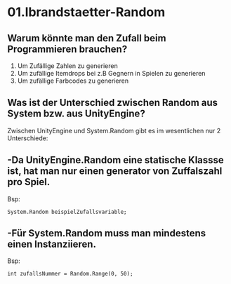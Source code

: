 # 01.lbrandstaetter-Random

## Warum könnte man den Zufall beim Programmieren brauchen?

1. Um Zufällige Zahlen zu generieren
2. Um zufällige Itemdrops bei z.B Gegnern in Spielen zu generieren
3. Um zufällige Farbcodes zu generieren


## Was ist der Unterschied zwischen Random aus System bzw. aus UnityEngine?

Zwischen UnityEngine und System.Random gibt es im wesentlichen nur 2 Unterschiede: 

## -Da UnityEngine.Random eine statische Klassse ist, hat man nur einen generator von Zuffalszahl pro Spiel. 

Bsp:

    System.Random beispielZufallsvariable;

## -Für System.Random muss man mindestens einen Instanziieren.

Bsp:

    int zufallsNummer = Random.Range(0, 50);
